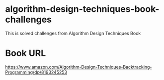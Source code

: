 # algorithm-design-techniques-book-challenges
This is solved challenges from Algorithm Design Techniques Book

# Book URL 
https://www.amazon.com/Algorithm-Design-Techniques-Backtracking-Programming/dp/8193245253
